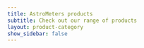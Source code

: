 ```yaml
---
title: AstroMeters products
subtitle: Check out our range of products
layout: product-category
show_sidebar: false
---
```

